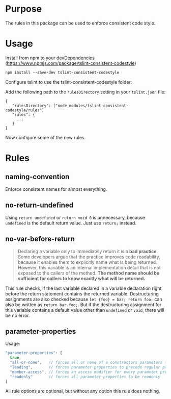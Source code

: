 # Purpose

The rules in this package can be used to enforce consistent code style.

# Usage

Install from npm to your devDependencies  (https://www.npmjs.com/package/tslint-consistent-codestyle)

```
npm install --save-dev tslint-consistent-codestyle
```

Configure tslint to use the tslint-consistent-codestyle folder:

Add the following path to the `rulesDirectory` setting in your `tslint.json` file:

```
{
   "rulesDirectory": ["node_modules/tslint-consistent-codestyle/rules"]
   "rules": {
     ...
   }
}
```

Now configure some of the new rules.

# Rules

## naming-convention
Enforce consistent names for almost everything.

## no-return-undefined
Using `return undefined` or `return void 0` is unnecessary, because `undefined` is the default return value. Just use `return;` instead.

## no-var-before-return
> Declaring a variable only to immediately return it is a **bad practice**. Some developers argue that the practice improves code readability, because it enables them to explicitly name what is being returned. However, this variable is an internal implementation detail that is not exposed to the callers of the method. **The method name should be sufficient for callers to know exactly what will be returned.**

This rule checks, if the last variable declared in a variable declaration right before the return statement contains the returned variable.
Destructuring assignments are also checked because `let {foo} = bar; return foo;` can also be written as `return bar.foo;`.
But if the destructuring assignment for this variable contains a default value other than `undefined` or `void`, there will be no error.

## parameter-properties
Usage:
```javascript
"parameter-properties": [
  true,
  "all-or-none",   // forces all or none of a constructors parameters to be parameter properties
  "leading",       // forces parameter properties to precede regular parameters
  "member-access", // forces an access modifier for every parameter property
  "readonly"       // forces all parameter properties to be readonly
]
```

All rule options are optional, but without any option this rule does nothing.